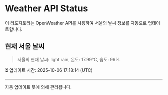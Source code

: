 
# Weather API Status

이 리포지토리는 OpenWeather API를 사용하여 서울의 날씨 정보를 자동으로 업데이트합니다.

## 현재 서울 날씨
> 서울의 현재 날씨: light rain, 온도: 17.99°C, 습도: 96%

⏳ 업데이트 시간: 2025-10-06 17:18:14 (UTC)

---
자동 업데이트 봇에 의해 관리됩니다.

